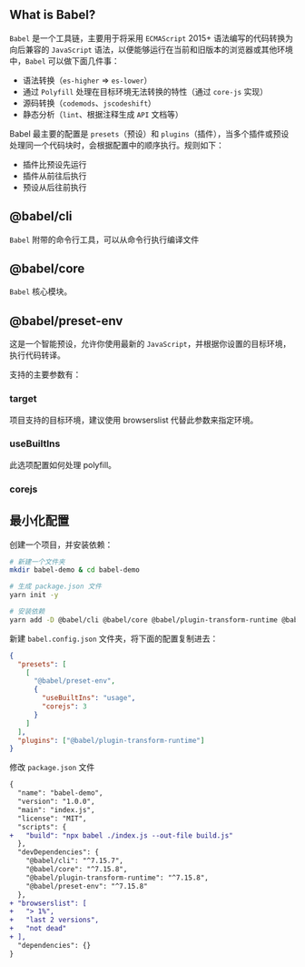 ## What is Babel?

`Babel` 是一个工具链，主要用于将采用 `ECMAScript` 2015+ 语法编写的代码转换为向后兼容的 `JavaScript` 语法，以便能够运行在当前和旧版本的浏览器或其他环境中，`Babel` 可以做下面几件事：

- 语法转换（`es-higher` => `es-lower`）
- 通过 `Polyfill` 处理在目标环境无法转换的特性（通过 `core-js` 实现）
- 源码转换（`codemods`、`jscodeshift`）
- 静态分析（`lint`、根据注释生成 `API` 文档等）

Babel 最主要的配置是 `presets`（预设）和 `plugins`（插件），当多个插件或预设处理同一个代码块时，会根据配置中的顺序执行。规则如下：

- 插件比预设先运行
- 插件从前往后执行
- 预设从后往前执行

## @babel/cli

`Babel` 附带的命令行工具，可以从命令行执行编译文件

## @babel/core

`Babel` 核心模块。

## @babel/preset-env

这是一个智能预设，允许你使用最新的 `JavaScript`，并根据你设置的目标环境，执行代码转译。

支持的主要参数有：

### target

项目支持的目标环境，建议使用 browserslist 代替此参数来指定环境。

### useBuiltIns

此选项配置如何处理 polyfill。

### corejs

## 最小化配置

创建一个项目，并安装依赖：

```bash
# 新建一个文件夹
mkdir babel-demo & cd babel-demo

# 生成 package.json 文件
yarn init -y

# 安装依赖
yarn add -D @babel/cli @babel/core @babel/plugin-transform-runtime @babel/preset-env
```

新建 `babel.config.json` 文件夹，将下面的配置复制进去：

```json
{
  "presets": [
    [
      "@babel/preset-env",
      {
        "useBuiltIns": "usage",
        "corejs": 3
      }
    ]
  ],
  "plugins": ["@babel/plugin-transform-runtime"]
}
```

修改 `package.json` 文件

```diff
{
  "name": "babel-demo",
  "version": "1.0.0",
  "main": "index.js",
  "license": "MIT",
  "scripts": {
+   "build": "npx babel ./index.js --out-file build.js"
  },
  "devDependencies": {
    "@babel/cli": "^7.15.7",
    "@babel/core": "^7.15.8",
    "@babel/plugin-transform-runtime": "^7.15.8",
    "@babel/preset-env": "^7.15.8"
  },
+ "browserslist": [
+   "> 1%",
+   "last 2 versions",
+   "not dead"
+ ],
  "dependencies": {}
}
```
